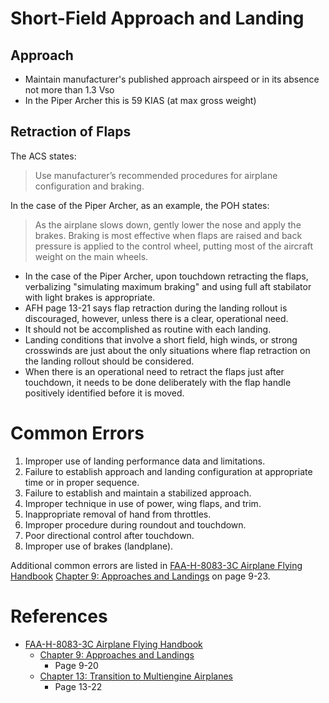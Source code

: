 # Short-Field Approach and Landing

## Approach

* Maintain manufacturer's published approach airspeed or in its absence not more than 1.3 Vso
* In the Piper Archer this is 59 KIAS (at max gross weight)

## Retraction of Flaps

The ACS states:

> Use manufacturer’s recommended procedures for airplane configuration and braking.

In the case of the Piper Archer, as an example, the POH states:

> As the airplane slows down, gently lower the nose and apply the brakes. Braking is most effective when flaps are raised and back pressure is applied to the control wheel, putting most of the aircraft weight on the main wheels.

* In the case of the Piper Archer, upon touchdown retracting the flaps, verbalizing "simulating maximum braking" and using full aft stabilator with light brakes is appropriate.
* AFH page 13-21 says flap retraction during the landing rollout is discouraged, however, unless there is a clear, operational need.
* It should not be accomplished as routine with each landing.
* Landing conditions that involve a short field, high winds, or strong crosswinds are just about the only situations where flap retraction on the landing rollout should be considered.
* When there is an operational need to retract the flaps just after touchdown, it needs to be done deliberately with the flap handle positively identified before it is moved.

# Common Errors

1. Improper use of landing performance data and limitations.
2. Failure to establish approach and landing configuration at appropriate time or in proper sequence.
3. Failure to establish and maintain a stabilized approach.
4. Improper technique in use of power, wing flaps, and trim.
5. Inappropriate removal of hand from throttles.
6. Improper procedure during roundout and touchdown.
7. Poor directional control after touchdown.
8. Improper use of brakes (landplane).

Additional common errors are listed in [FAA-H-8083-3C Airplane Flying Handbook](https://www.faa.gov/regulations_policies/handbooks_manuals/aviation/airplane_handbook) [Chapter 9: Approaches and Landings](https://www.faa.gov/sites/faa.gov/files/regulations_policies/handbooks_manuals/aviation/airplane_handbook/10_afh_ch9.pdf) on page 9-23.

# References

* [FAA-H-8083-3C Airplane Flying Handbook](https://www.faa.gov/regulations_policies/handbooks_manuals/aviation/airplane_handbook)
  * [Chapter 9: Approaches and Landings](https://www.faa.gov/sites/faa.gov/files/regulations_policies/handbooks_manuals/aviation/airplane_handbook/10_afh_ch9.pdf)
    * Page 9-20
  * [Chapter 13: Transition to Multiengine Airplanes](https://www.faa.gov/sites/faa.gov/files/regulations_policies/handbooks_manuals/aviation/airplane_handbook/14_afh_ch13.pdf)
    * Page 13-22
